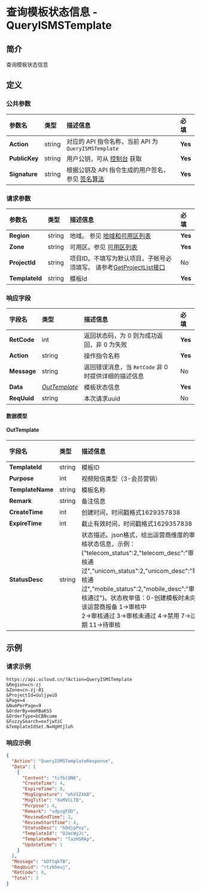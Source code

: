 # 查询模板状态信息 - QueryISMSTemplate

## 简介

查询模板状态信息









## 定义

### 公共参数

| 参数名 | 类型 | 描述信息 | 必填 |
|:---|:---|:---|:---|
| **Action**     | string  | 对应的 API 指令名称，当前 API 为 `QueryISMSTemplate`                        | **Yes** |
| **PublicKey**  | string  | 用户公钥，可从 [控制台](https://console.ucloud.cn/uapi/apikey) 获取                                             | **Yes** |
| **Signature**  | string  | 根据公钥及 API 指令生成的用户签名，参见 [签名算法](api/summary/signature.md)  | **Yes** |

### 请求参数

| 参数名 | 类型 | 描述信息 | 必填 |
|:---|:---|:---|:---|
| **Region** | string | 地域。 参见 [地域和可用区列表](https://docs.ucloud.cn/api/summary/regionlist) |**Yes**|
| **Zone** | string | 可用区。参见 [可用区列表](https://docs.ucloud.cn/api/summary/regionlist) |**Yes**|
| **ProjectId** | string | 项目ID。不填写为默认项目，子帐号必须填写。 请参考[GetProjectList接口](https://docs.ucloud.cn/api/summary/get_project_list) |No|
| **TemplateId** | string | 模板Id |**Yes**|

### 响应字段

| 字段名 | 类型 | 描述信息 | 必填 |
|:---|:---|:---|:---|
| **RetCode** | int | 返回状态码，为 0 则为成功返回，非 0 为失败 |**Yes**|
| **Action** | string | 操作指令名称 |**Yes**|
| **Message** | string | 返回错误消息，当 `RetCode` 非 0 时提供详细的描述信息 |No|
| **Data** | [*OutTemplate*](#OutTemplate) | 模板状态信息 |**Yes**|
| **ReqUuid** | string | 本次请求uuid |No|

#### 数据模型


#### OutTemplate

| 字段名 | 类型 | 描述信息 | 必填 |
|:---|:---|:---|:---|
| **TemplateId** | string | 模板ID |No|
| **Purpose** | int | 视频短信类型（3-会员营销） |No|
| **TemplateName** | string | 模板名称 |No|
| **Remark** | string | 备注信息 |No|
| **CreateTime** | int | 创建时间，时间戳格式1629357838 |No|
| **ExpireTime** | int | 截止有效时间，时间戳格式1629357838 |No|
| **StatusDesc** | string | 状态描述。json格式，给出运营商维度的审核状态信息，示例：{"telecom_status":2,"telecom_desc":"审核通过","unicom_status":2,"unicom_desc":"审核通过","mobile_status":2,"mobile_desc":"审核通过"}。状态枚举值：0-创建模板时未向该运营商报备  1->审核中  <br />2->审核通过   3->审核未通过   4->禁用   7->过期   11->待审核 |No|

## 示例

### 请求示例
    
```
https://api.ucloud.cn/?Action=QueryISMSTemplate
&Region=cn-zj
&Zone=cn-zj-01
&ProjectId=UuljywiO
&Page=4
&NumPerPage=9
&OrderBy=moRBaKSS
&OrderType=bCBNcume
&FuzzySearch=exfjwYiC
&TemplateIdSet.N=HgHtjluh
```

### 响应示例
    
```json
{
  "Action": "QueryISMSTemplateResponse",
  "Data": [
    {
      "Content": "tcfblONK",
      "CreateTime": 4,
      "ExpireTime": 8,
      "MsgSignature": "ehVSZXkB",
      "MsgTitle": "XxMVCLTB",
      "Purpose": 4,
      "Remark": "vdpsgFOD",
      "ReviewEndTime": 2,
      "ReviewStartTime": 4,
      "StatusDesc": "hDdjpPxy",
      "TemplateId": "OJmcWyJc",
      "TemplateName": "fazHSRkp",
      "UpdateTime": 1
    }
  ],
  "Message": "bDftqkTB",
  "ReqUuid": "rtzkheuj",
  "RetCode": 0,
  "Total": 3
}
```





